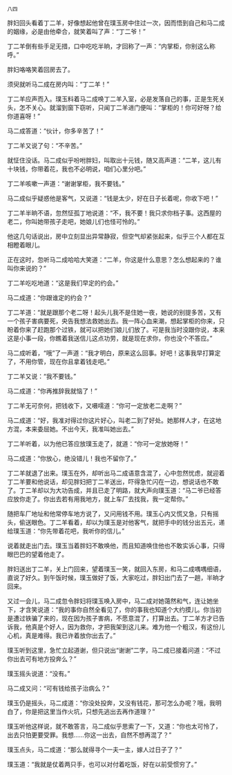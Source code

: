     八四 

   胖妇回头看着丁二羊，好像想起他曾在璞玉房中住过一次，因而悟到自己和马二成的姻缘，必是由他牵合，就笑着叫了声：“丁二爷！”

   丁二羊倒有些手足无措，口中吃吃半晌，才回称了一声：“内掌柜，你别这么称呼。”

   胖妇咯咯笑着回房去了。

   须臾就听马二成在房内叫：“丁二羊！”

   丁二羊应声而入。璞玉料着马二成唤丁二羊入室，必是发落自己的事，正是生死关头，怎不关心。就溜到窗下窃听，只闻丁二羊进门便叫：“掌柜的！你可好呀？给你道喜呀！”

   马二成答道：“伙计，你多辛苦了！”

   丁二羊又说了句：“不辛苦。”

   就怔住没话。马二成似乎吩咐胖妇，叫取出十元钱，随又高声道：“二羊，这儿有十块钱，你带着花，我也不必明说，咱们心里分吧。”

   丁二羊咳嗽一声道：“谢谢掌柜，我不要钱。”

   马二成似乎疑惑他是客气，又说道：“钱是太少，好在日子长着呢，你收下吧！”

   丁二羊半晌不语，忽然怔孤丁地说道：“不，我不要！我只求你档子事。这西屋的老二，你叫她带孩子走吧，她娘儿们也怪可怜的。”

   他这几句话说出，房中立刻显出异常静寂，但空气却紧张起来，似乎三个人都在互相瞪着眼儿。

   正在这时，忽听马二成哈哈大笑道：“二羊，你这是什么意思？怎么想起来的？谁叫你来说的？”

   丁二羊吃吃地道：“这是我们早定的约会。”

   马二成道：“你跟谁定的约会？”

   丁二羊道：“就是跟那个老二呀！起头儿我不是住她一夜，她说的别提多苦，又有一个孩子害病要死，央告我想法救她出去。我一阵心血来潮，想起掌柜的你来，只盼着你来了赶跑那个过铁，就可以把她们娘儿们放了。可是我当时没跟你说，本来这是小事一段，你瞧着我送信儿这点功劳，就是现在求你，你也没个不答应。”

   马二成听着，“哦”了一声道：“我才明白，原来这么回事。好吧！这事我早打算定了，不用你管，现在你且拿着钱走吧。”

   丁二羊又说：“我不要钱。”

   马二成道：“你再推辞我就恼了！”

   丁二羊无可奈何，把钱收下，又嗫嚅道：“你可一定放老二走啊？”

   马二成道：“好，我准对得过你这片好心，叫老二到了好处。她那样人才，在这地方混，本来委屈她。不出今天，我准叫她出去。”

   丁二羊听着，以为他已答应放璞玉走了，就道：“你可一定放她呀！”

   马二成道：“你放心，绝没错儿！我也不留你了。”

   丁二羊就退了出来。璞玉在外，却听出马二成语意含混了，心中忽然忧虑，就迎着丁二羊要和他说话，却见胖妇把丁二羊送出，吓得急忙闪在一边，想说话也不敢了。丁二羊却以为大功告成，并且已走了明路，就大声向璞玉道：“马二爷已经答应放你走了。你出去若有用我地方，就上车厂去找我，我一定帮你。”

   随把车厂地址和他常停车地方说了，又问用钱不用。璞玉心内又慌又急，只有摇头，偷送眼色。丁二羊看着，却以为璞玉是对他客气，就把手中的钱分出五元，递给璞玉道：“你先带着花吧，我听你的信儿。”

   说着就走出门去。璞玉当着胖妇不敢唤他，而且知道唤住他也不敢实诉心事，只得眼巴巴的望着他走了。

   胖妇送出丁二羊，关上门回来，望着璞玉一笑，就回入东房，和马二成喁喁细语，直说了好久。到午饭时候，璞玉做好了饭，大家吃过，胖妇出门去了一趟，半晌才回来。

   又过一会儿，马二成忽令胖妇将璞玉唤入房中，马二成对她蔼然和气，连让她坐下，才含笑说道：“我的事你自然全看见了，你的事我也知道个大约摸儿。你当初是遭过铁骗了来的，现在因为孩子害病，不愿意混了，打算出去。丁二羊方才已告诉我，他真是个好人，因为救你，才把我架到这儿来。难为他一个粗汉，有这份儿心机，真是难得。我已许着放你出去了。”

   璞玉听到这里，急忙立起道谢，但只说出“谢谢”二字，马二成已接着问道：“不过你出去可有地方投奔么？”

   璞玉摇头说道：“没有。”

   马二成又问：“可有钱给孩子治病么？”

   璞玉仍是摇头，马二成道：“你没处投奔，又没有钱花，那可怎么办呢？哦，我明白了，你是把这里当作火坑，只想先逃出去再作道理？”

   璞玉听他这样说，就不敢答言，马二成似乎思索了一下，又道：“你也太可怜了，出去只怕更要受罪。我想……你这一出去，自然不想再混了？”

   璞玉点头，马二成道：“那么就得寻个一夫一主，嫁人过日子了？”

   璞玉道：“我就是仗着两只手，也可以对付着吃饭，好在以前受惯穷了。”

